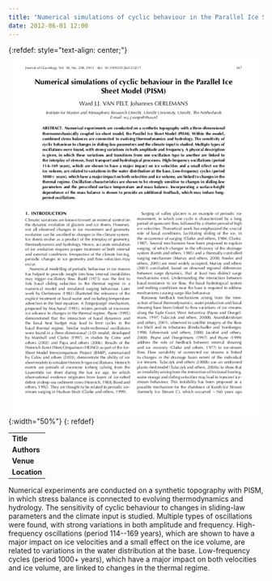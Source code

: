 ```yaml
---
title: "Numerical simulations of cyclic behaviour in the Parallel Ice Sheet Model (PISM)"
date: 2012-06-01 12:00
---
```


{:refdef: style="text-align: center;"}
![](/img/applications/vanpeltoerlemans2012.png){:width="50%"}
{: refdef}


||
|-
| **Title** | [Numerical simulations of cyclic behaviour in the Parallel Ice Sheet Model (PISM)](http://www.igsoc.org/journal/58/208/t11J217.html) |
| **Authors** |  [Ward van Pelt and Johannes Oerlemans](http://www.projects.science.uu.nl/imau/people_researchers.html) |
| **Venue** | [Journal of Glaciology](http://www.igsoc.org/) |
| **Location** | simplified outlet glaciers |

Numerical experiments are conducted on a synthetic topography with PISM, in which stress balance is connected to evolving thermodynamics and hydrology. The sensitivity of cyclic behaviour to changes in sliding-law parameters and the climate input is studied. Multiple types of oscillations were found, with strong variations in both amplitude and frequency. High-frequency oscillations (period 114--169 years), which are shown to have a major impact on ice velocities and a small effect on the ice volume, are related to variations in the water distribution at the base. Low-frequency cycles (period 1000+ years), which have a major impact on both velocities and ice volume, are linked to changes in the thermal regime.

